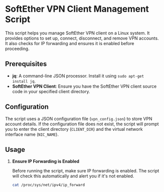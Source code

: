 # SoftEther VPN Client Management Script

This script helps you manage SoftEther VPN client on a Linux system. It provides options to set up, connect, disconnect, and remove VPN accounts. It also checks for IP forwarding and ensures it is enabled before proceeding.

## Prerequisites

- **jq**: A command-line JSON processor. Install it using `sudo apt-get install jq`.
- **SoftEther VPN Client**: Ensure you have the SoftEther VPN client source code in your specified client directory.

## Configuration

The script uses a JSON configuration file (`vpn_config.json`) to store VPN account details. If the configuration file does not exist, the script will prompt you to enter the client directory (`CLIENT_DIR`) and the virtual network interface name (`NIC_NAME`).

## Usage

1. **Ensure IP Forwarding is Enabled**
   
   Before running the script, make sure IP forwarding is enabled. The script will check this automatically and alert you if it's not enabled.

   ```bash
   cat /proc/sys/net/ipv4/ip_forward
   ```
